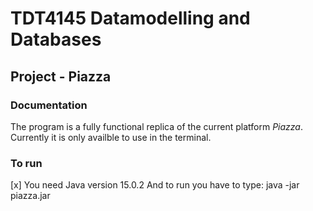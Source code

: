 # TDT4145 Datamodelling and Databases

## Project - Piazza

### Documentation

The program is a fully functional replica of the current platform _Piazza_. 
Currently it is only availble to use in the terminal. 

### To run
[x] You need Java version 15.0.2
And to run you have to type: java -jar piazza.jar
